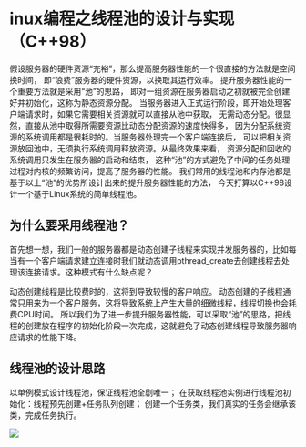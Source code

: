 # inux编程之线程池的设计与实现（C++98）

假设服务器的硬件资源“充裕”，那么提高服务器性能的一个很直接的方法就是空间换时间，
即“浪费”服务器的硬件资源，以换取其运行效率。
提升服务器性能的一个重要方法就是采用“池”的思路，
即对一组资源在服务器启动之初就被完全创建好并初始化，这称为静态资源分配。
当服务器进入正式运行阶段，即开始处理客户端请求时，如果它需要相关资源就可以直接从池中获取，
无需动态分配。很显然，直接从池中取得所需要资源比动态分配资源的速度快得多，
因为分配系统资源的系统调用都是很耗时的。当服务器处理完一个客户端连接后，
可以把相关资源放回池中，无须执行系统调用释放资源。从最终效果来看，
资源分配和回收的系统调用只发生在服务器的启动和结束，
这种“池”的方式避免了中间的任务处理过程对内核的频繁访问，提高了服务器的性能。
我们常用的线程池和内存池都是基于以上“池”的优势所设计出来的提升服务器性能的方法，
今天打算以C++98设计一个基于Linux系统的简单线程池。

## 为什么要采用线程池？

首先想一想，我们一般的服务器都是动态创建子线程来实现并发服务器的，比如每当有一个客户端请求建立连接时我们就动态调用pthread_create去创建线程去处理该连接请求。这种模式有什么缺点呢？

动态创建线程是比较费时的，这将到导致较慢的客户响应。
动态创建的子线程通常只用来为一个客户服务，这将导致系统上产生大量的细微线程，线程切换也会耗费CPU时间。
所以我们为了进一步提升服务器性能，可以采取“池”的思路，把线程的创建放在程序的初始化阶段一次完成，这就避免了动态创建线程导致服务器响应请求的性能下降。

## 线程池的设计思路

以单例模式设计线程池，保证线程池全剧唯一；
在获取线程池实例进行线程池初始化：线程预先创建+任务队列创建；
创建一个任务类，我们真实的任务会继承该类，完成任务执行。

![](https://images2018.cnblogs.com/blog/1093303/201804/1093303-20180423212022757-974931374.jpg)
